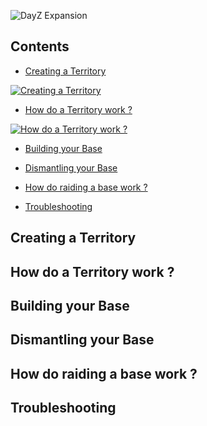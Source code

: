 ![DayZ Expansion](https://steamuserimages-a.akamaihd.net/ugc/1035212097700942933/A04B4D3A9BC05C3C25337D27D8A010F70DB8B42D/)

## Contents

- [Creating a Territory](#creating-a-territory)

[![Creating a Territory](https://i.ytimg.com/vi/hQ9DTO_aYIE/hqdefault.jpg?sqp=-oaymwEZCPYBEIoBSFXyq4qpAwsIARUAAIhCGAFwAQ==&rs=AOn4CLAuCnlw1EYArK1MFWy-NnKK0GtCDg)](https://www.youtube.com/watch?v=hQ9DTO_aYIE)

- [How do a Territory work ?](#how-do-a-territory-work-)

[![How do a Territory work ?](https://i9.ytimg.com/vi/IGuFwx-l4uE/mq1.jpg?sqp=CISa-vgF&rs=AOn4CLCMRmpjjbYp0_iNONGBUMj4ktGSDQ)](https://www.youtube.com/watch?v=IGuFwx-l4uE)

- [Building your Base](#building-your-base)

- [Dismantling your Base](#dismantling-your-base)

- [How do raiding a base work ?](#building-your-base)

- [Troubleshooting](#troubleshooting)


## Creating a Territory

## How do a Territory work ?

## Building your Base

## Dismantling your Base

## How do raiding a base work ?

## Troubleshooting

